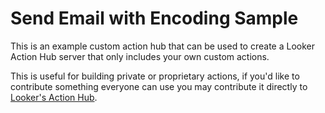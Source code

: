 # Send Email with Encoding Sample

This is an example custom action hub that can be used to create a Looker Action Hub server that only includes your own custom actions.

This is useful for building private or proprietary actions, if you'd like to contribute something everyone can use you may contribute it directly to [Looker's Action Hub](https://github.com/looker/actions).
